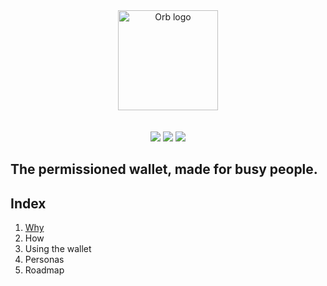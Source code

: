 <div align="center">
    <picture>
      <img alt="Orb logo" src="https://github.com/user-attachments/assets/224e3eb8-8528-4a14-98c3-6cd3b8783bf2" height="160">
    </picture>
  <br/>
  <br/>
  <br/>
  <img src="https://img.shields.io/npm/v/next.svg?style=for-the-badge&labelColor=000000">
  <img src="https://img.shields.io/badge/Node:-23.3.0-4B8946?style=for-the-badge&labelColor=000000">
  <img src="https://img.shields.io/badge/Build:-Passing-blue?style=for-the-badge&labelColor=000000">
</div>

## The permissioned wallet, made for busy people.

## Index

1. [Why]()
2. How
3. Using the wallet
4. Personas
5. Roadmap

